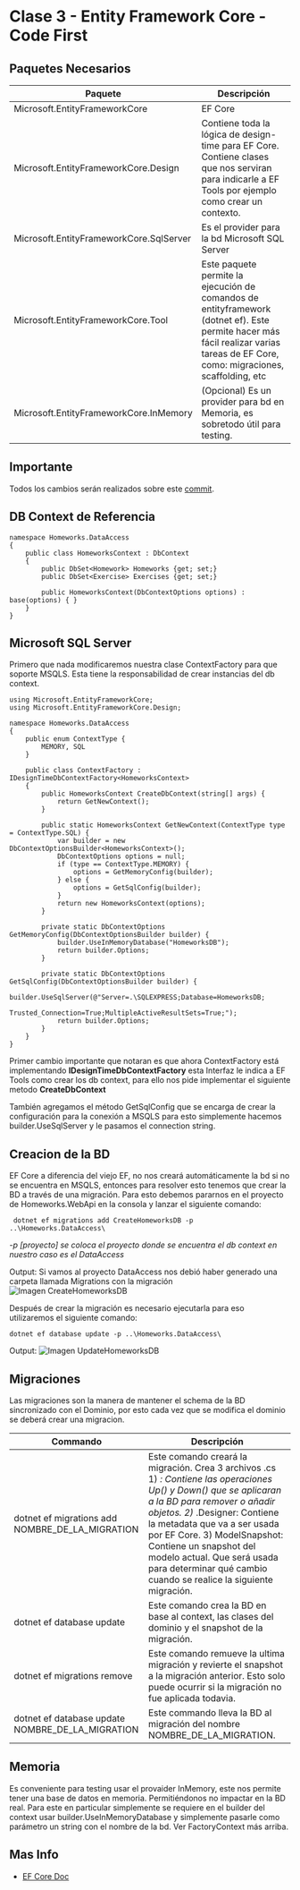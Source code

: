 # Clase 3 - Entity Framework Core - Code First

## Paquetes Necesarios

Paquete | Descripción
------------ | -------------
Microsoft.EntityFrameworkCore| EF Core
Microsoft.EntityFrameworkCore.Design| Contiene toda la lógica de design-time para EF Core. Contiene clases que nos serviran para indicarle a EF Tools por ejemplo como crear un contexto.
Microsoft.EntityFrameworkCore.SqlServer| Es el provider para la bd Microsoft SQL Server
Microsoft.EntityFrameworkCore.Tool| Este paquete permite la ejecución de comandos de entityframework (dotnet ef). Este permite hacer más fácil realizar varias tareas de EF Core, como: migraciones, scaffolding, etc
Microsoft.EntityFrameworkCore.InMemory| (Opcional) Es un provider para bd en Memoria, es sobretodo útil para testing.

## Importante
Todos los cambios serán realizados sobre este [commit](https://github.com/Sactos/HomeworksApi/tree/61b6c804817a80bc85b1a3669c185c9d6f5ec24a).

## DB Context de Referencia
```
namespace Homeworks.DataAccess
{
    public class HomeworksContext : DbContext
    {
        public DbSet<Homework> Homeworks {get; set;}
        public DbSet<Exercise> Exercises {get; set;}

        public HomeworksContext(DbContextOptions options) : base(options) { }
    }
}
```

## Microsoft SQL Server
Primero que nada modificaremos nuestra clase ContextFactory para que soporte MSQLS. 
Esta tiene la responsabilidad de crear instancias del db context.
```
using Microsoft.EntityFrameworkCore;
using Microsoft.EntityFrameworkCore.Design;

namespace Homeworks.DataAccess
{
    public enum ContextType {
        MEMORY, SQL
    }

    public class ContextFactory : IDesignTimeDbContextFactory<HomeworksContext>
    {
        public HomeworksContext CreateDbContext(string[] args) {
            return GetNewContext();
        }

        public static HomeworksContext GetNewContext(ContextType type = ContextType.SQL) {
            var builder = new DbContextOptionsBuilder<HomeworksContext>();
            DbContextOptions options = null;
            if (type == ContextType.MEMORY) {
                options = GetMemoryConfig(builder);
            } else {
                options = GetSqlConfig(builder);
            }
            return new HomeworksContext(options);
        }

        private static DbContextOptions GetMemoryConfig(DbContextOptionsBuilder builder) {
            builder.UseInMemoryDatabase("HomeworksDB");
            return builder.Options;
        }

        private static DbContextOptions GetSqlConfig(DbContextOptionsBuilder builder) {
            builder.UseSqlServer(@"Server=.\SQLEXPRESS;Database=HomeworksDB;
                Trusted_Connection=True;MultipleActiveResultSets=True;");
            return builder.Options;
        }   
    }
}
```
Primer cambio importante que notaran es que ahora ContextFactory está implementando **IDesignTimeDbContextFactory** esta Interfaz le indica a EF Tools como crear los db context, para ello nos pide implementar el siguiente metodo **CreateDbContext**

También agregamos el método GetSqlConfig que se encarga de crear la configuración para la conexión a MSQLS para esto simplemente hacemos builder.UseSqlServer y le pasamos el connection string.

## Creacion de la BD
EF Core a diferencia del viejo EF, no nos creará automáticamente la bd si no se encuentra en MSQLS, entonces para resolver esto tenemos que crear la BD a través de una migración.
Para esto debemos pararnos en el proyecto de Homeworks.WebApi en la consola y lanzar el siguiente comando:
```
 dotnet ef migrations add CreateHomeworksDB -p ..\Homeworks.DataAccess\
```
*-p [proyecto] se coloca el proyecto donde se encuentra el db context en nuestro caso es el DataAccess*

Output: Si vamos al proyecto DataAccess nos debió haber generado una carpeta llamada Migrations con la migración
![Imagen CreateHomeworksDB]()

Después de crear la migración es necesario ejecutarla para eso utilizaremos el siguiente comando:
```
dotnet ef database update -p ..\Homeworks.DataAccess\
```
Output:
![Imagen UpdateHomeworksDB]()

## Migraciones
Las migraciones son la manera de mantener el schema de la BD sincronizado con el Dominio, por esto cada vez que se modifica el dominio se deberá crear una migracion.

Commando | Descripción
------------ | -------------
dotnet ef migrations add NOMBRE_DE_LA_MIGRATION| Este comando creará la migración. Crea 3 archivos .cs 1) <timestamp>_<migration name>: Contiene las operaciones Up() y Down() que se aplicaran a la BD para remover o añadir objetos. 2) <timestamp>_<migration name>.Designer: Contiene la metadata que va a ser usada por EF Core. 3) <contextname>ModelSnapshot: Contiene un snapshot del modelo actual. Que será usada para determinar qué cambio cuando se realice la siguiente migración.
dotnet ef database update| Este comando crea la BD en base al context, las clases del dominio y el snapshot de la migración.
dotnet ef migrations remove| Este comando remueve la ultima migración y revierte el snapshot a la migración anterior. Esto solo puede ocurrir si la migración no fue aplicada todavia.
dotnet ef database update NOMBRE_DE_LA_MIGRATION| Este commando lleva la BD al migración del nombre NOMBRE_DE_LA_MIGRATION.
  
## Memoria
Es conveniente para testing usar el provaider InMemory, este nos permite tener una base de datos en memoria. Permitiéndonos no impactar en la BD real.
Para este en particular simplemente se requiere en el builder del context
usar builder.UseInMemoryDatabase y simplemente pasarle como parámetro un string con el nombre de la bd. Ver FactoryContext más arriba.

## Mas Info
* [EF Core Doc](http://www.entityframeworktutorial.net/efcore/entity-framework-core.aspx)
